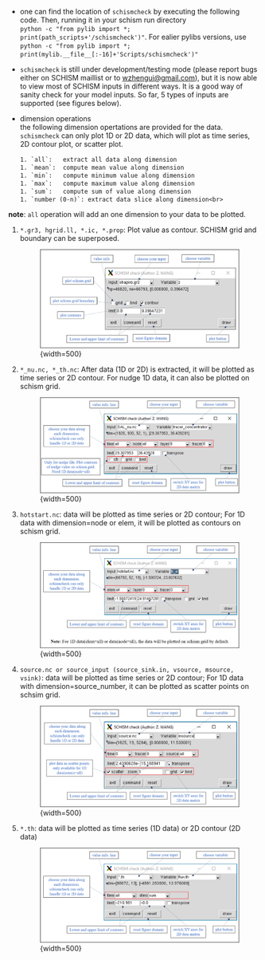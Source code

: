* one can find the location of `schismcheck` by executing the following code. Then, running it in your schism run directory <br>
`python -c "from pylib import *; print(path_scripts+'/schismcheck')"`. For ealier pylibs versions, use <br>
`python -c "from pylib import *; print(mylib.__file__[:-16]+'Scripts/schismcheck')"`

* `schismcheck` is still under development/testing mode (please report bugs either on SCHISM maillist or to wzhengui@gmail.com), but it is now able to view most of SCHISM inputs in different ways. It is a good way of sanity check for your model inputs. So far, 5 types of inputs are supported (see figures below). 

* dimension operations <br>
the following dimension opertations are provided for the data. `schismcheck` can only plot 1D or 2D data, which will plot as time series, 2D contour plot, or scatter plot.  

      1. `all`:   extract all data along dimension
      1. `mean`:  compute mean value along dimension
      1. `min`:   compute minimum value along dimension
      1. `max`:   compute maximum value along dimension
      1. `sum`:   compute sum of value along dimension
      1. `number (0-n)`: extract data slice along dimension<br>
**note**: `all` operation will add an one dimension to your data to be plotted. 


1. `*.gr3, hgrid.ll, *.ic, *.prop`: Plot value as contour. SCHISM grid and boundary can be superposed.
       <figure markdown id='check_1'>
       !['1'](../../assets/schismcheck_1.png){width=500}

2. `*_nu.nc, *_th.nc`: After data (1D or 2D) is extracted, it will be plotted as time series or 2D contour. For nudge 1D data, it can also be plotted on schism grid.
       <figure markdown id='check_2'>
       !['2'](../../assets/schismcheck_2.png){width=500}

3. `hotstart.nc`: data will be plotted as time series or 2D contour; For 1D data with dimension=node or elem, it will be plotted as contours on schism grid.
       <figure markdown id='check_3'>
       !['3'](../../assets/schismcheck_3.png){width=500}

4. `source.nc or source_input (source_sink.in, vsource, msource, vsink)`: data will be plotted as time series or 2D contour; For 1D data with dimension=source_number, it can be plotted as scatter points on schsim grid.
       <figure markdown id='check_4'>
       !['4'](../../assets/schismcheck_4.png){width=500}

5. `*.th`: data will be plotted as time series (1D data) or 2D contour (2D data) 
       <figure markdown id='check_5'>
       !['5'](../../assets/schismcheck_5.png){width=500}
